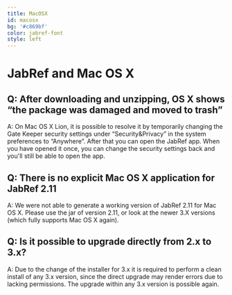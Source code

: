 ```yaml
---
title: MacOSX
id: macosx
bg: '#c869bf'
color: jabref-font
style: left
---
```


# JabRef and Mac OS X

## Q: After downloading and unzipping, OS X shows “the package was damaged and moved to trash”

A: On Mac OS X Lion, it is possible to resolve it by temporarily changing the Gate Keeper security settings under “Security&Privacy” in the system preferences to “Anywhere”.
After that you can open the JabRef app.
When you have opened it once, you can change the security settings back and you'll still be able to open the app.

## Q: There is no explicit Mac OS X application for JabRef 2.11

A: We were not able to generate a working version of JabRef 2.11 for Mac OS X.
Please use the jar of version 2.11, or look at the newer 3.X versions (which fully supports Mac OS X again).

## Q: Is it possible to upgrade directly from 2.x to 3.x?

A: Due to the change of the installer for 3.x it is required to perform a clean install of any 3.x version, since the direct upgrade may render errors due to lacking permissions. The upgrade within any 3.x version is possible again.
